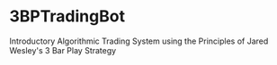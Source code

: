 # 3BPTradingBot
Introductory Algorithmic Trading System using the Principles of Jared Wesley's 3 Bar Play Strategy
